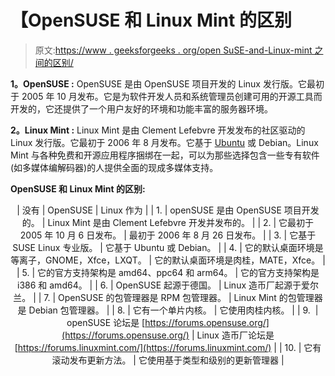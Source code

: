 # 【OpenSUSE 和 Linux Mint 的区别

> 原文:[https://www . geeksforgeeks . org/open SuSE-and-Linux-mint 之间的区别/](https://www.geeksforgeeks.org/difference-between-opensuse-and-linux-mint/)

**1。OpenSUSE :**
OpenSUSE 是由 OpenSUSE 项目开发的 Linux 发行版。它最初于 2005 年 10 月发布。它是为软件开发人员和系统管理员创建可用的开源工具而开发的，它还提供了一个用户友好的环境和功能丰富的服务器环境。

**2。Linux Mint :**
Linux Mint 是由 Clement Lefebvre 开发发布的社区驱动的 Linux 发行版。它最初于 2006 年 8 月发布。它基于 [Ubuntu](https://www.geeksforgeeks.org/interesting-facts-about-ubuntu/) 或 Debian。Linux Mint 与各种免费和开源应用程序捆绑在一起，可以为那些选择包含一些专有软件(如多媒体编解码器)的人提供全面的现成多媒体支持。

**OpenSUSE 和 Linux Mint 的区别:**

<center>

| 没有 | OpenSUSE | Linux 作为 |
| 1. | openSUSE 是由 OpenSUSE 项目开发的。 | Linux Mint 是由 Clement Lefebvre 开发并发布的。 |
| 2. | 它最初于 2005 年 10 月 6 日发布。 | 最初于 2006 年 8 月 26 日发布。 |
| 3. | 它基于 SUSE Linux 专业版。 | 它基于 Ubuntu 或 Debian。 |
| 4. | 它的默认桌面环境是等离子，GNOME，Xfce，LXQT。 | 它的默认桌面环境是肉桂，MATE，Xfce。 |
| 5. | 它的官方支持架构是 amd64、ppc64 和 arm64。 | 它的官方支持架构是 i386 和 amd64。 |
| 6. | OpenSUSE 起源于德国。 | Linux 造币厂起源于爱尔兰。 |
| 7. | OpenSUSE 的包管理器是 RPM 包管理器。 | Linux Mint 的包管理器是 Debian 包管理器。 |
| 8. | 它有一个单片内核。 | 它使用肉桂内核。 |
| 9.  | openSUSE 论坛是
[https://forums.opensuse.org/](https://forums.opensuse.org/) | Linux 造币厂论坛是
[https://forums.linuxmint.com/](https://forums.linuxmint.com/) |
| 10. | 它有滚动发布更新方法。 | 它使用基于类型和级别的更新管理器 |

</center>